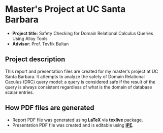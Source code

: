 # Master's Project at UC Santa Barbara

- **Project title:** Safety Checking for Domain Relational Calculus Queries Using Alloy Tools
- **Advisor:** Prof. Tevfik Bultan

## Project description

This report and presentation files are created for my master's project at UC Santa Barbara. It attempts to analyze the safety of Domain Relational Caculus (DRC) query model: a query is considered safe if the result of the query is always consistent regardless of what is the domain of database scalar entries.

## How PDF files are generated

- Report PDF file was generated using **LaTeX** via **texlive** package.
- Presentation PDF file was created and is editable using [**IPE**](http://ipe.otfried.org/).
